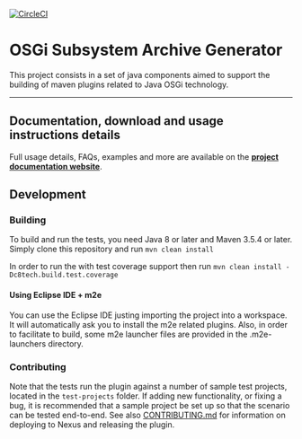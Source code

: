 [![CircleCI](https://circleci.com/gh/cvgaviao/c8tech-tools-maven-library.svg?style=svg)](https://circleci.com/gh/cvgaviao/c8tech-tools-maven-library)

OSGi Subsystem Archive Generator 
================================

This project consists in a set of java components aimed to support the building of maven plugins related to Java OSGi technology.    


------------
## Documentation, download and usage instructions details

Full usage details, FAQs, examples and more are available on the
**[project documentation website](http://cvgaviao.github.io/c8tech-tools-maven-library/index.html)**.

## Development


### Building

To build and run the tests, you need Java 8 or later and Maven 3.5.4 or later. 
Simply clone this repository and run `mvn clean install`

In order to run the with test coverage support then run `mvn clean install -Dc8tech.build.test.coverage`

#### Using Eclipse IDE + m2e
You can use the Eclipse IDE justing importing the project into a workspace. It will automatically ask you to install the m2e related plugins.
Also, in order to facilitate to build, some m2e launcher files are provided in the .m2e-launchers directory.

### Contributing
Note that the tests run the plugin against a number of sample test projects, located in the `test-projects` folder.
If adding new functionality, or fixing a bug, it is recommended that a sample project be set up so that the scenario
can be tested end-to-end.
See also [CONTRIBUTING.md](CONTRIBUTING.md) for information on deploying to Nexus and releasing the plugin.

